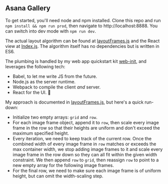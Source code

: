 ## Asana Gallery

To get started, you'll need node and npm installed.  Clone this repo and run `npm install && npm run prod`, then navigate to http://localhost:8888.
You can switch into dev mode with `npm run dev`.

The actual layout algorithm can be found at [layoutFrames.js](src/app/helpers/layoutFrames.js) and the React view at [Index.js](src/app/components/Index.js).  The algorithm itself has no dependencies but is written in ES6.

The plumbing is handled by my web app quickstart kit [web-init](https://github.com/markshlick/web-init), and leverages the following tech:

- Babel, to let me write JS from the future.
- Node.js as the server runtime.
- Webpack to compile the client *and* server.
- React for the UI. 💖

My approach is documented in [layoutFrames.js](src/app/helpers/layoutFrames.js), but here's a quick run-down:
- Initialize two empty arrays: `grid` and `row`.
- For each image frame object, append it to `row`, then scale every image frame in the row so that their heights are uniform and don't exceed the maximum specified height.
- Every iteration, we need to keep track of the current row.  Once the combined width of every image frame in `row` matches or exceeds the max container width, we stop adding image frames to it and scale every image frame in the row down so they can all fit within the given width constraint.  We then append `row` to `grid`, then reassign `row` to point to a new empty array for the following image frames.
- For the final row, we need to make sure each image frame is of uniform height, but can omit the width-scaling step.
